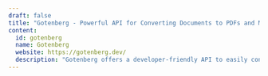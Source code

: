 ```yaml
---
draft: false
title: "Gotenberg - Powerful API for Converting Documents to PDFs and More"
content:
  id: gotenberg
  name: Gotenberg
  website: https://gotenberg.dev/
  description: "Gotenberg offers a developer-friendly API to easily convert, merge, and manipulate a variety of document formats into PDFs, using tools like Chromium and LibreOffice."
---
```


